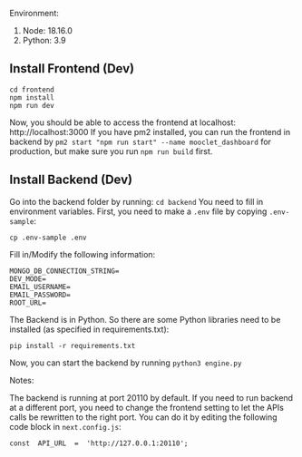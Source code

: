 
Environment:

1. Node: 18.16.0
2. Python: 3.9

  ## Install Frontend (Dev)
  ```
  cd frontend
  npm install
  npm run dev
  ```
  Now, you should be able to access the frontend at localhost: http://localhost:3000
  If you have pm2 installed, you can run the frontend in backend by `pm2 start "npm run start" --name mooclet_dashboard` for production, but make sure you run `npm run build` first.

  ## Install Backend (Dev)
Go into the backend folder by running: `cd backend`
You need to fill in environment variables. First, you need to make a `.env` file by copying `.env-sample`: 
```
cp .env-sample .env
```
Fill in/Modify the following information:
```
MONGO_DB_CONNECTION_STRING=
DEV_MODE=
EMAIL_USERNAME=
EMAIL_PASSWORD=
ROOT_URL=
```

The Backend is in Python. So there are some Python libraries need to be installed (as specified in requirements.txt):
```
pip install -r requirements.txt
```
Now, you can start the backend by running `python3 engine.py`

Notes:

The backend is running at port 20110 by default. If you need to run backend at a different port, you need to change the frontend setting to let the APIs calls be rewritten to the right port. You can do it by editing the following code block in `next.config.js`: 
```
const  API_URL  =  'http://127.0.0.1:20110';
```